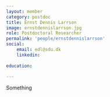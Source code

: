 ```yaml
---
layout: member
category: postdoc
title: Ernst Dennis Larrson
image: ernstdennislarrson.jpg
role: Postdoctoral Researcher
permalink: 'people/ernstdennislarrson'
social:
    email: edl@sdu.dk
    linkedin: 
    
education:
 
---
```


Something
